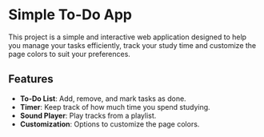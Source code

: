 # Simple To-Do App

This project is a simple and interactive web application designed to help you manage your tasks efficiently, track your study time and customize the page colors to suit your preferences.

## Features

- **To-Do List**: Add, remove, and mark tasks as done.
- **Timer**: Keep track of how much time you spend studying.
- **Sound Player**: Play tracks from a playlist.
- **Customization**: Options to customize the page colors.

